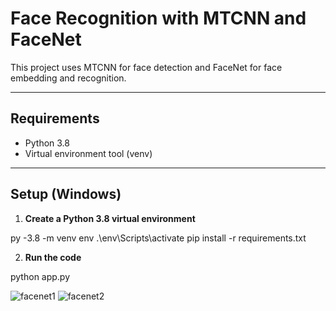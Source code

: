 # Face Recognition with MTCNN and FaceNet

This project uses MTCNN for face detection and FaceNet for face embedding and recognition.

---

## Requirements

- Python 3.8
- Virtual environment tool (venv)

---

## Setup (Windows)

1. **Create a Python 3.8 virtual environment**


py -3.8 -m venv env
.\env\Scripts\activate
pip install -r requirements.txt

2. **Run the code**

python app.py

![facenet1](https://github.com/user-attachments/assets/ba3e7c04-9090-4727-9bf4-dc42d6395e59)
![facenet2](https://github.com/user-attachments/assets/d727a8ee-6721-4133-97e4-f580631cb170)
